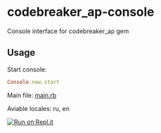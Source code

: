 # codebreaker_ap-console
Console interface for codebreaker_ap gem
## Usage

Start console:
```ruby
Console.new.start
```
Main file: [main.rb](/main.rb)

Aviable locales: ru, en

[![Run on Repl.it](https://repl.it/badge/github/andrewpetrenko1/codebreaker_ap-console)](https://repl.it/@andrewpetrenko1/codebreakerap-console)
